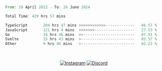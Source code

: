 <!--START_SECTION:waka-->

```rust
From: 19 April 2022 - To: 26 June 2024

Total Time: 429 hrs 57 mins

TypeScript       204 hrs 47 mins >>>>>>>>>>>>-------------   46.57 %
JavaScript       121 hrs 4 mins  >>>>>>>------------------   27.53 %
Go               34 hrs 46 mins  >>-----------------------   07.91 %
Svelte           15 hrs 43 mins  >------------------------   03.57 %
Other            9 hrs 46 mins   >------------------------   02.22 %
```

<!--END_SECTION:waka-->


<!-- &nbsp;<div align="center">
  [![Spotify](https://supakorn-spotify.vercel.app/api/spotify?background_color=0d1117&border_color=ffffff)](https://open.spotify.com/user/314ljfgc3h2e3vrqtbm3tq35t5zq?si=f93b8de147494e3a)  
</div>
-->

&nbsp;<div align="center">
  [![Instagram](https://img.shields.io/badge/Instagram-E4405F?style=for-the-badge&logo=instagram&logoColor=white)](https://www.instagram.com/supakornigm/)
  [![Discord](https://img.shields.io/badge/Discord-7289DA?style=for-the-badge&logo=discord&logoColor=white)](https://discord.com/users/977487166609457172)
</div>


